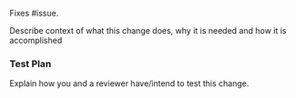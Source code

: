 Fixes #issue.

Describe context of what this change does, why it is needed and how it is accomplished

### Test Plan

Explain how you and a reviewer have/intend to test this change.
